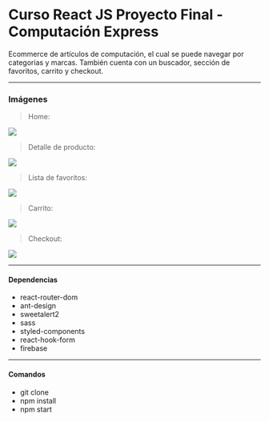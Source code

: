 # Curso React JS Proyecto Final - Computación Express

Ecommerce de artículos de computación, el cual se puede navegar por categorias y marcas. También cuenta con un buscador, sección de favoritos, carrito y checkout.

----

### Imágenes


> Home:

![](https://i.ibb.co/5FfZRTH/home.png)

> Detalle de producto:

![](https://i.ibb.co/k24S0Pc/item-Detail.png)

> Lista de favoritos:

![](https://i.ibb.co/zZCVDr8/wishList.png)

> Carrito:

![](https://i.ibb.co/xD5WP3y/Cart.png)

>Checkout:

![](https://i.ibb.co/c1RxK6d/Checkout.png)


----
#### Dependencias

- react-router-dom
- ant-design
- sweetalert2
- sass
- styled-components
- react-hook-form
- firebase

----

#### Comandos

- git clone
- npm install
- npm start
